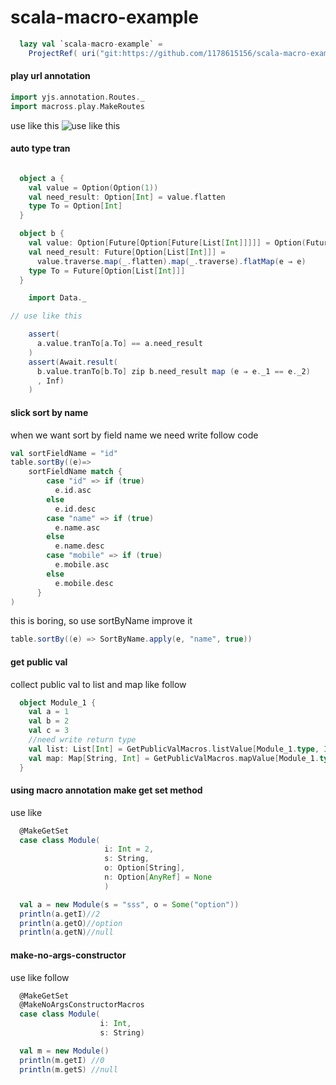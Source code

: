 # scala-macro-example

```scala 
  lazy val `scala-macro-example` =
    ProjectRef( uri("git:https://github.com/1178615156/scala-macro-example"),"scala-macro-example")
```

#### play url annotation
```scala
import yjs.annotation.Routes._
import macross.play.MakeRoutes
```
use like this
![use like this](http://www.popo8.com/host/data/201512/13/11/8e2a82d.gif)

#### auto type tran
```scala

  object a {
    val value = Option(Option(1))
    val need_result: Option[Int] = value.flatten
    type To = Option[Int]
  }

  object b {
    val value: Option[Future[Option[Future[List[Int]]]]] = Option(Future(Option(Future(List(2)))))
    val need_result: Future[Option[List[Int]]] =
      value.traverse.map(_.flatten).map(_.traverse).flatMap(e ⇒ e)
    type To = Future[Option[List[Int]]]
  }

    import Data._

// use like this

    assert(
      a.value.tranTo[a.To] == a.need_result
    )
    assert(Await.result(
      b.value.tranTo[b.To] zip b.need_result map (e ⇒ e._1 == e._2)
      , Inf)
    )
```
#### slick sort by name
when we want sort by field name we need write follow code
```scala
val sortFieldName = "id"
table.sortBy((e)=>
    sortFieldName match {
        case "id" => if (true)
          e.id.asc
        else
          e.id.desc
        case "name" => if (true)
          e.name.asc
        else
          e.name.desc
        case "mobile" => if (true)
          e.mobile.asc
        else
          e.mobile.desc
      }
)
```
this is boring, so use sortByName improve it
```scala
table.sortBy((e) => SortByName.apply(e, "name", true))
```
#### get public val
collect public val to list and map 
like follow
```scala
  object Module_1 {
    val a = 1
    val b = 2
    val c = 3
    //need write return type
    val list: List[Int] = GetPublicValMacros.listValue[Module_1.type, Int]//List(1,2,3)
    val map: Map[String, Int] = GetPublicValMacros.mapValue[Module_1.type, Int]//Map(c -> 3, b -> 2, a -> 1)
  }
```

#### using macro annotation make get set method 
use like
```scala
  @MakeGetSet
  case class Module(
                     i: Int = 2,
                     s: String,
                     o: Option[String],
                     n: Option[AnyRef] = None
                     )

  val a = new Module(s = "sss", o = Some("option"))
  println(a.getI)//2
  println(a.getO)//option
  println(a.getN)//null
```

#### make-no-args-constructor
use like follow 
```scala
  @MakeGetSet
  @MakeNoArgsConstructorMacros
  case class Module(
                    i: Int, 
                    s: String)

  val m = new Module()
  println(m.getI) //0
  println(m.getS) //null
```

